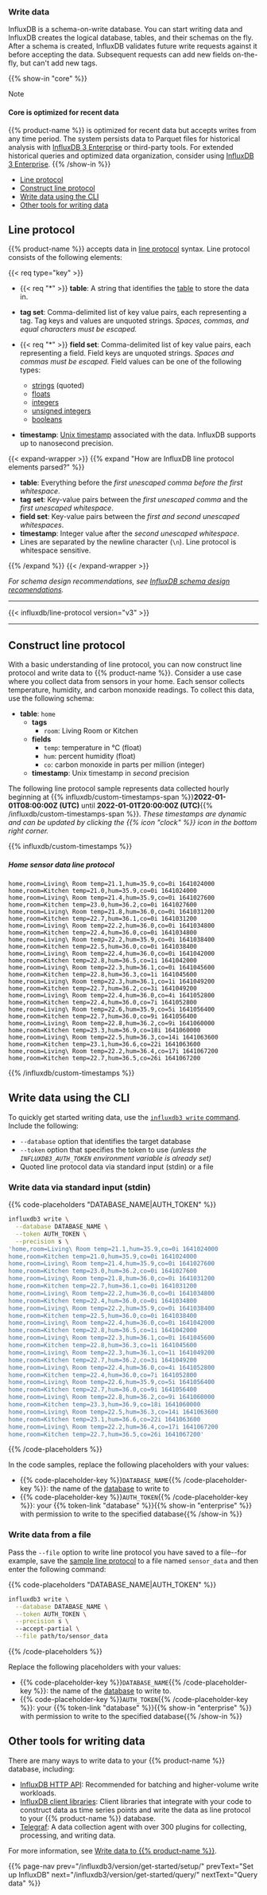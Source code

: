 ### Write data

InfluxDB is a schema-on-write database. You can start writing data and InfluxDB creates the logical database, tables, and their schemas on the fly.
After a schema is created, InfluxDB validates future write requests against it before accepting the data.
Subsequent requests can add new fields on-the-fly, but can't add new tags.

{{% show-in "core" %}}
> [!Note]
> #### Core is optimized for recent data
>
> {{% product-name %}} is optimized for recent data but accepts writes from any time period.
> The system persists data to Parquet files for historical analysis with [InfluxDB 3 Enterprise](/influxdb3/enterprise/get-started/) or third-party tools.
> For extended historical queries and optimized data organization, consider using [InfluxDB 3 Enterprise](/influxdb3/enterprise/get-started/).
{{% /show-in %}}

<!-- TOC -->

- [Line protocol](#line-protocol)
- [Construct line protocol](#construct-line-protocol)
- [Write data using the CLI](#write-data-using-the-cli)
- [Other tools for writing data](#other-tools-for-writing-data)

<!-- /TOC -->

## Line protocol

{{% product-name %}} accepts data in
[line protocol](/influxdb3/version/reference/syntax/line-protocol/) syntax.
Line protocol consists of the following elements:

 <!-- vale InfluxDataDocs.v3Schema = NO -->

{{< req type="key" >}}

- {{< req "\*" >}} **table**: A string that identifies the
  [table](/influxdb3/version/reference/glossary/#table) to store the data in.
- **tag set**: Comma-delimited list of key value pairs, each representing a tag.
  Tag keys and values are unquoted strings. _Spaces, commas, and equal characters
  must be escaped._
- {{< req "\*" >}} **field set**: Comma-delimited list of key value pairs, each
  representing a field.
  Field keys are unquoted strings. _Spaces and commas must be escaped._
  Field values can be one of the following types:

  - [strings](/influxdb3/clustered/reference/syntax/line-protocol/#string) (quoted)
  - [floats](/influxdb3/clustered/reference/syntax/line-protocol/#float)
  - [integers](/influxdb3/clustered/reference/syntax/line-protocol/#integer)
  - [unsigned integers](/influxdb3/clustered/reference/syntax/line-protocol/#uinteger)
  - [booleans](/influxdb3/clustered/reference/syntax/line-protocol/#boolean)

- **timestamp**: [Unix timestamp](/influxdb3/clustered/reference/syntax/line-protocol/#unix-timestamp)
associated with the data. InfluxDB supports up to nanosecond precision.
<!-- vale InfluxDataDocs.v3Schema = YES -->

{{< expand-wrapper >}}
{{% expand "How are InfluxDB line protocol elements parsed?" %}}

 <!-- vale InfluxDataDocs.v3Schema = YES -->

- **table**: Everything before the _first unescaped comma before the first
  whitespace_.
- **tag set**: Key-value pairs between the _first unescaped comma_ and the _first
  unescaped whitespace_.
- **field set**: Key-value pairs between the _first and second unescaped whitespaces_.
- **timestamp**: Integer value after the _second unescaped whitespace_.
- Lines are separated by the newline character (`\n`). Line protocol is
whitespace sensitive.
<!-- vale InfluxDataDocs.v3Schema = YES -->

{{% /expand %}}
{{< /expand-wrapper >}}

_For schema design recommendations, see
[InfluxDB schema design recomendations](/influxdb3/version/write-data/best-practices/schema-design/)._

---

{{< influxdb/line-protocol version="v3" >}}

---

## Construct line protocol

 <!-- vale InfluxDataDocs.v3Schema = NO -->

With a basic understanding of line protocol, you can now construct line protocol
and write data to {{% product-name %}}.
Consider a use case where you collect data from sensors in your home.
Each sensor collects temperature, humidity, and carbon monoxide readings.
To collect this data, use the following schema:

- **table**: `home`
  - **tags**
    - `room`: Living Room or Kitchen
  - **fields**
    - `temp`: temperature in °C (float)
    - `hum`: percent humidity (float)
    - `co`: carbon monoxide in parts per million (integer)
  - **timestamp**: Unix timestamp in _second_ precision
  <!-- vale InfluxDataDocs.v3Schema = YES -->

The following line protocol sample represents data collected hourly beginning at
{{% influxdb/custom-timestamps-span %}}**2022-01-01T08:00:00Z (UTC)** until **2022-01-01T20:00:00Z (UTC)**{{% /influxdb/custom-timestamps-span %}}.
_These timestamps are dynamic and can be updated by clicking the {{% icon "clock" %}}
icon in the bottom right corner._

{{% influxdb/custom-timestamps %}}

##### Home sensor data line protocol

```text
home,room=Living\ Room temp=21.1,hum=35.9,co=0i 1641024000
home,room=Kitchen temp=21.0,hum=35.9,co=0i 1641024000
home,room=Living\ Room temp=21.4,hum=35.9,co=0i 1641027600
home,room=Kitchen temp=23.0,hum=36.2,co=0i 1641027600
home,room=Living\ Room temp=21.8,hum=36.0,co=0i 1641031200
home,room=Kitchen temp=22.7,hum=36.1,co=0i 1641031200
home,room=Living\ Room temp=22.2,hum=36.0,co=0i 1641034800
home,room=Kitchen temp=22.4,hum=36.0,co=0i 1641034800
home,room=Living\ Room temp=22.2,hum=35.9,co=0i 1641038400
home,room=Kitchen temp=22.5,hum=36.0,co=0i 1641038400
home,room=Living\ Room temp=22.4,hum=36.0,co=0i 1641042000
home,room=Kitchen temp=22.8,hum=36.5,co=1i 1641042000
home,room=Living\ Room temp=22.3,hum=36.1,co=0i 1641045600
home,room=Kitchen temp=22.8,hum=36.3,co=1i 1641045600
home,room=Living\ Room temp=22.3,hum=36.1,co=1i 1641049200
home,room=Kitchen temp=22.7,hum=36.2,co=3i 1641049200
home,room=Living\ Room temp=22.4,hum=36.0,co=4i 1641052800
home,room=Kitchen temp=22.4,hum=36.0,co=7i 1641052800
home,room=Living\ Room temp=22.6,hum=35.9,co=5i 1641056400
home,room=Kitchen temp=22.7,hum=36.0,co=9i 1641056400
home,room=Living\ Room temp=22.8,hum=36.2,co=9i 1641060000
home,room=Kitchen temp=23.3,hum=36.9,co=18i 1641060000
home,room=Living\ Room temp=22.5,hum=36.3,co=14i 1641063600
home,room=Kitchen temp=23.1,hum=36.6,co=22i 1641063600
home,room=Living\ Room temp=22.2,hum=36.4,co=17i 1641067200
home,room=Kitchen temp=22.7,hum=36.5,co=26i 1641067200
```

{{% /influxdb/custom-timestamps %}}

## Write data using the CLI 

To quickly get started writing data, use the
[`influxdb3 write` command](/influxdb3/version/reference/clis/influxdb3/write/).
Include the following:

- `--database` option that identifies the target database
- `--token` option that specifies the token to use _(unless the `INFLUXDB3_AUTH_TOKEN`
  environment variable is already set)_
- Quoted line protocol data via standard input (stdin) or a file

### Write data via standard input (stdin) 

{{% code-placeholders "DATABASE_NAME|AUTH_TOKEN" %}}
```bash
influxdb3 write \
  --database DATABASE_NAME \
  --token AUTH_TOKEN \
  --precision s \
'home,room=Living\ Room temp=21.1,hum=35.9,co=0i 1641024000
home,room=Kitchen temp=21.0,hum=35.9,co=0i 1641024000
home,room=Living\ Room temp=21.4,hum=35.9,co=0i 1641027600
home,room=Kitchen temp=23.0,hum=36.2,co=0i 1641027600
home,room=Living\ Room temp=21.8,hum=36.0,co=0i 1641031200
home,room=Kitchen temp=22.7,hum=36.1,co=0i 1641031200
home,room=Living\ Room temp=22.2,hum=36.0,co=0i 1641034800
home,room=Kitchen temp=22.4,hum=36.0,co=0i 1641034800
home,room=Living\ Room temp=22.2,hum=35.9,co=0i 1641038400
home,room=Kitchen temp=22.5,hum=36.0,co=0i 1641038400
home,room=Living\ Room temp=22.4,hum=36.0,co=0i 1641042000
home,room=Kitchen temp=22.8,hum=36.5,co=1i 1641042000
home,room=Living\ Room temp=22.3,hum=36.1,co=0i 1641045600
home,room=Kitchen temp=22.8,hum=36.3,co=1i 1641045600
home,room=Living\ Room temp=22.3,hum=36.1,co=1i 1641049200
home,room=Kitchen temp=22.7,hum=36.2,co=3i 1641049200
home,room=Living\ Room temp=22.4,hum=36.0,co=4i 1641052800
home,room=Kitchen temp=22.4,hum=36.0,co=7i 1641052800
home,room=Living\ Room temp=22.6,hum=35.9,co=5i 1641056400
home,room=Kitchen temp=22.7,hum=36.0,co=9i 1641056400
home,room=Living\ Room temp=22.8,hum=36.2,co=9i 1641060000
home,room=Kitchen temp=23.3,hum=36.9,co=18i 1641060000
home,room=Living\ Room temp=22.5,hum=36.3,co=14i 1641063600
home,room=Kitchen temp=23.1,hum=36.6,co=22i 1641063600
home,room=Living\ Room temp=22.2,hum=36.4,co=17i 1641067200
home,room=Kitchen temp=22.7,hum=36.5,co=26i 1641067200'
```
{{% /code-placeholders %}}

In the code samples, replace the following placeholders with your values:

- {{% code-placeholder-key %}}`DATABASE_NAME`{{% /code-placeholder-key %}}:
  the name of the [database](/influxdb3/version/admin/databases/) to write to
- {{% code-placeholder-key %}}`AUTH_TOKEN`{{% /code-placeholder-key %}}:
  your {{% token-link "database" %}}{{% show-in "enterprise" %}} with permission
  to write to the specified database{{% /show-in %}}

### Write data from a file

Pass the `--file` option to write line protocol you have saved to a file--for example, save the
[sample line protocol](#home-sensor-data-line-protocol) to a file named `sensor_data`
and then enter the following command:

{{% code-placeholders "DATABASE_NAME|AUTH_TOKEN" %}}
```bash
influxdb3 write \
  --database DATABASE_NAME \
  --token AUTH_TOKEN \
  --precision s \ 
  --accept-partial \
  --file path/to/sensor_data 
```
{{% /code-placeholders %}}

Replace the following placeholders with your values:
- {{% code-placeholder-key %}}`DATABASE_NAME`{{% /code-placeholder-key %}}: the name of the [database](/influxdb3/version/admin/databases/) to write to.
- {{% code-placeholder-key %}}`AUTH_TOKEN`{{% /code-placeholder-key %}}: your {{% token-link "database" %}}{{% show-in "enterprise" %}} with permission to write to the specified database{{% /show-in %}}

## Other tools for writing data

There are many ways to write data to your {{% product-name %}} database, including:

- [InfluxDB HTTP API](/influxdb3/version/write-data/http-api/): Recommended for
  batching and higher-volume write workloads.
- [InfluxDB client libraries](/influxdb3/version/write-data/client-libraries/):
  Client libraries that integrate with your code to construct data as time
  series points and write the data as line protocol to your
  {{% product-name %}} database.
- [Telegraf](/telegraf/v1/): A data collection agent with over 300 plugins for
  collecting, processing, and writing data.

For more information, see [Write data to {{% product-name %}}](/influxdb3/version/write-data/).

{{% page-nav
  prev="/influxdb3/version/get-started/setup/"
  prevText="Set up InfluxDB"
  next="/influxdb3/version/get-started/query/"
  nextText="Query data"
%}}
